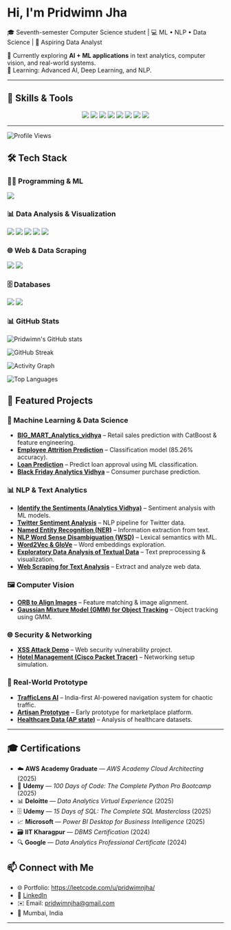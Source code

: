 # Hi, I'm Pridwimn Jha  

🎓 Seventh-semester Computer Science student | 💻 ML • NLP • Data Science | 🚀 Aspiring Data Analyst  

🔭 Currently exploring **AI + ML applications** in text analytics, computer vision, and real-world systems.  
🌱 Learning: Advanced AI, Deep Learning, and NLP.  

---
## 🔧 Skills & Tools  

<p align="center">
  <img src="https://img.shields.io/badge/Python-3670A0?logo=python&logoColor=white"/>
  <img src="https://img.shields.io/badge/TensorFlow-FF6F00?logo=tensorflow&logoColor=white"/>
  <img src="https://img.shields.io/badge/scikit--learn-F7931E?logo=scikit-learn&logoColor=white"/>
  <img src="https://img.shields.io/badge/NLP-00A3E0?logo=openai&logoColor=white"/>
  <img src="https://img.shields.io/badge/Pandas-150458?logo=pandas&logoColor=white"/>
  <img src="https://img.shields.io/badge/Numpy-013243?logo=numpy&logoColor=white"/>
  <img src="https://img.shields.io/badge/BeautifulSoup-4B8BBE?logo=python&logoColor=white"/>
  <img src="https://img.shields.io/badge/Git-F05032?logo=git&logoColor=white"/>
</p>


---
![Profile Views](https://komarev.com/ghpvc/?username=pridwimnjha&color=blue)

## 🛠️ Tech Stack  

### 👨‍💻 Programming & ML
<p>
  <img src="https://skillicons.dev/icons?i=python,tensorflow,sklearn,git,github,vscode&perline=6" />
</p>

### 📊 Data Analysis & Visualization
<p>
  <img src="https://img.shields.io/badge/Pandas-150458?logo=pandas&logoColor=white" />
  <img src="https://img.shields.io/badge/Numpy-013243?logo=numpy&logoColor=white" />
  <img src="https://img.shields.io/badge/Matplotlib-0C55A5?logo=plotly&logoColor=white" />
  <img src="https://img.shields.io/badge/Seaborn-0696D7?logo=python&logoColor=white" />
  <img src="https://img.shields.io/badge/PowerBI-F2C811?logo=powerbi&logoColor=black" />
</p>

### 🌐 Web & Data Scraping
<p>
  <img src="https://img.shields.io/badge/HTML5-E34F26?logo=html5&logoColor=white" />
  <img src="https://img.shields.io/badge/BeautifulSoup-4B8BBE?logo=python&logoColor=white" />
</p>

### 🗄️ Databases
<p>
  <img src="https://img.shields.io/badge/SQL-003B57?logo=postgresql&logoColor=white" />
  <img src="https://img.shields.io/badge/MySQL-4479A1?logo=mysql&logoColor=white" />
</p>

### 📊 GitHub Stats

![Pridwimn's GitHub stats](https://github-readme-stats.vercel.app/api?username=pridwimnjha&show_icons=true&theme=radical)

![GitHub Streak](https://github-readme-streak-stats.herokuapp.com?user=pridwimnjha&theme=radical)

![Activity Graph](https://github-readme-activity-graph.vercel.app/graph?username=pridwimnjha&theme=react-dark&hide_border=true)

![Top Languages](https://github-readme-stats.vercel.app/api/top-langs/?username=pridwimnjha&layout=compact&theme=tokyonight)



## 📂 Featured Projects  

### 🔮 Machine Learning & Data Science
- [**BIG_MART_Analytics_vidhya**](https://github.com/your-username/BIG_MART_Analytics_vidhya) – Retail sales prediction with CatBoost & feature engineering.  
- [**Employee Attrition Prediction**](https://github.com/your-username/Employee_attrition_prediction) – Classification model (85.26% accuracy).  
- [**Loan Prediction**](https://github.com/your-username/Loan_prediction) – Predict loan approval using ML classification.  
- [**Black Friday Analytics Vidhya**](https://github.com/your-username/Black-Friday-Anaytics-Vidhya) – Consumer purchase prediction.  

### 📊 NLP & Text Analytics
- [**Identify the Sentiments (Analytics Vidhya)**](https://github.com/your-username/Identify-the-Sentiments-Analytics-Vidhya-) – Sentiment analysis with ML models.  
- [**Twitter Sentiment Analysis**](https://github.com/your-username/Twitter-sentiment-Analysis) – NLP pipeline for Twitter data.  
- [**Named Entity Recognition (NER)**](https://github.com/your-username/Named-Entity-Recognition-NER-in-text-data.) – Information extraction from text.  
- [**NLP Word Sense Disambiguation (WSD)**](https://github.com/your-username/NLP-Word-Sense-Disambiguation-WSD-) – Lexical semantics with ML.  
- [**Word2Vec & GloVe**](https://github.com/your-username/Word2Vec-GloVe) – Word embeddings exploration.  
- [**Exploratory Data Analysis of Textual Data**](https://github.com/your-username/Exploratory-Data-Analysis-of-Textual-Data) – Text preprocessing & visualization.  
- [**Web Scraping for Text Analysis**](https://github.com/your-username/Web-Scraping-for-Text-Analysis-using-Beautiful-Soup-) – Extract and analyze web data.  

### 🖼️ Computer Vision
- [**ORB to Align Images**](https://github.com/your-username/ORB-to-align-images) – Feature matching & image alignment.  
- [**Gaussian Mixture Model (GMM) for Object Tracking**](https://github.com/your-username/Gaussian-Mixture-Model-GMM-to-track-movement-of-objects) – Object tracking using GMM.  

### 🌐 Security & Networking
- [**XSS Attack Demo**](https://github.com/your-username/XSS-Attack) – Web security vulnerability project.  
- [**Hotel Management (Cisco Packet Tracer)**](https://github.com/your-username/HotelManagementCiscoPacketTracer) – Networking setup simulation.  

### 🚦 Real-World Prototype
- [**TrafficLens AI**](https://github.com/your-username/TrafficLens-AI-India-first-navigation-system-) – India-first AI-powered navigation system for chaotic traffic.  
- [**Artisan Prototype**](https://github.com/your-username/artisan-prototype) – Early prototype for marketplace platform.  
- [**Healthcare Data (AP state)**](https://github.com/your-username/Healthcare_data) – Analysis of healthcare datasets.  

---

## 🎓 Certifications  

- ☁️ **AWS Academy Graduate** — *AWS Academy Cloud Architecting* (2025)  
- 🐍 **Udemy** — *100 Days of Code: The Complete Python Pro Bootcamp* (2025)  
- 📊 **Deloitte** — *Data Analytics Virtual Experience* (2025)  
- 🗄️ **Udemy** — *15 Days of SQL: The Complete SQL Masterclass* (2025)  
- 📈 **Microsoft** — *Power BI Desktop for Business Intelligence* (2025)  
- 🗃️ **IIT Kharagpur** — *DBMS Certification* (2024)  
- 🔍 **Google** — *Data Analytics Professional Certificate* (2024)


## 📫 Connect with Me  

- 🌐 Portfolio: https://leetcode.com/u/pridwimnjha/    
- 🔗 [LinkedIn](https://www.linkedin.com/in/pridwimn-jha-/)  
- ✉️ Email: pridwimnjha@gmail.com  
- 📍 Mumbai, India  

---


